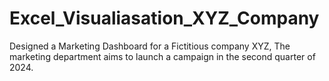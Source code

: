 # Excel_Visualiasation_XYZ_Company
Designed a Marketing Dashboard for a Fictitious company XYZ, The marketing department aims to launch a campaign in the second quarter of 2024. 
